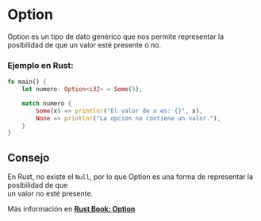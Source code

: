 # Option
Option es un tipo de dato genérico que nos permite representar la posibilidad de que un valor 
esté presente o no.
### Ejemplo en Rust:
```rust
fn main() {
    let numero: Option<i32> = Some(5);

    match numero {
        Some(x) => println!("El valor de x es: {}", x),
        None => println!("La opción no contiene un valor."),
    }
}
```

## Consejo
En Rust, no existe el `Null`, por lo que Option es una forma de representar la posibilidad de que \
un valor no esté presente.

Más información en [**Rust Book: Option**](https://rustlanges.github.io/rust-book-es/ch06-01-defining-an-enum.html#el-enum-option-y-sus-ventajas-sobre-los-valores-null)